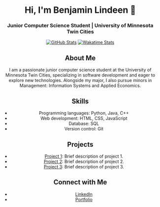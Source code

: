 <div align="center">

# Hi, I'm Benjamin Lindeen 👋

### Junior Computer Science Student | University of Minnesota Twin Cities

[![GitHub Stats](https://github-readme-stats.vercel.app/api?username=BenjaminLindeen&show_icons=true&theme=radical)](https://github.com/BenjaminLindeen)
[![Wakatime Stats](https://github-readme-stats.vercel.app/api/wakatime?username=BenjaminLindeen&theme=radical&layout=compact)](https://wakatime.com/@BenjaminLindeen)

## About Me

I am a passionate junior computer science student at the University of Minnesota Twin Cities, specializing in software development and eager to explore new technologies. Alongside my major, I also pursue minors in Management: Information Systems and Applied Economics.

## Skills

- Programming languages: Python, Java, C++
- Web development: HTML, CSS, JavaScript
- Database: SQL
- Version control: Git

## Projects

- [Project 1](link-to-project1): Brief description of project 1.
- [Project 2](link-to-project2): Brief description of project 2.
- [Project 3](link-to-project3): Brief description of project 3.

## Connect with Me

- [LinkedIn](https://www.linkedin.com/in/benjamin-lindeen/)
- [Portfolio](https://www.example.com)

</div>
